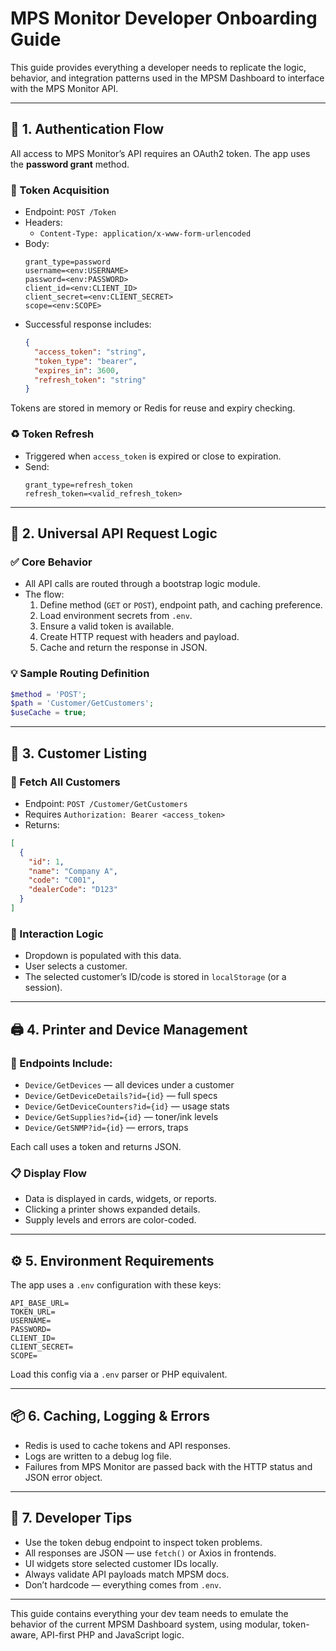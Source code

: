 
# MPS Monitor Developer Onboarding Guide

This guide provides everything a developer needs to replicate the logic, behavior, and integration patterns used in the MPSM Dashboard to interface with the MPS Monitor API.

---

## 🔐 1. Authentication Flow

All access to MPS Monitor’s API requires an OAuth2 token. The app uses the **password grant** method.

### 🔑 Token Acquisition
- Endpoint: `POST /Token`
- Headers:
  - `Content-Type: application/x-www-form-urlencoded`
- Body:
  ```
  grant_type=password
  username=<env:USERNAME>
  password=<env:PASSWORD>
  client_id=<env:CLIENT_ID>
  client_secret=<env:CLIENT_SECRET>
  scope=<env:SCOPE>
  ```
- Successful response includes:
  ```json
  {
    "access_token": "string",
    "token_type": "bearer",
    "expires_in": 3600,
    "refresh_token": "string"
  }
  ```

Tokens are stored in memory or Redis for reuse and expiry checking.

### ♻️ Token Refresh
- Triggered when `access_token` is expired or close to expiration.
- Send:
  ```
  grant_type=refresh_token
  refresh_token=<valid_refresh_token>
  ```

---

## 🧰 2. Universal API Request Logic

### ✅ Core Behavior
- All API calls are routed through a bootstrap logic module.
- The flow:
  1. Define method (`GET` or `POST`), endpoint path, and caching preference.
  2. Load environment secrets from `.env`.
  3. Ensure a valid token is available.
  4. Create HTTP request with headers and payload.
  5. Cache and return the response in JSON.

### 💡 Sample Routing Definition
```php
$method = 'POST';
$path = 'Customer/GetCustomers';
$useCache = true;
```

---

## 📇 3. Customer Listing

### 🔎 Fetch All Customers
- Endpoint: `POST /Customer/GetCustomers`
- Requires `Authorization: Bearer <access_token>`
- Returns:
```json
[
  {
    "id": 1,
    "name": "Company A",
    "code": "C001",
    "dealerCode": "D123"
  }
]
```

### 🔁 Interaction Logic
- Dropdown is populated with this data.
- User selects a customer.
- The selected customer’s ID/code is stored in `localStorage` (or a session).

---

## 🖨️ 4. Printer and Device Management

### 🔧 Endpoints Include:
- `Device/GetDevices` — all devices under a customer
- `Device/GetDeviceDetails?id={id}` — full specs
- `Device/GetDeviceCounters?id={id}` — usage stats
- `Device/GetSupplies?id={id}` — toner/ink levels
- `Device/GetSNMP?id={id}` — errors, traps

Each call uses a token and returns JSON.

### 📋 Display Flow
- Data is displayed in cards, widgets, or reports.
- Clicking a printer shows expanded details.
- Supply levels and errors are color-coded.

---

## ⚙️ 5. Environment Requirements

The app uses a `.env` configuration with these keys:

```
API_BASE_URL=
TOKEN_URL=
USERNAME=
PASSWORD=
CLIENT_ID=
CLIENT_SECRET=
SCOPE=
```

Load this config via a `.env` parser or PHP equivalent.

---

## 📦 6. Caching, Logging & Errors

- Redis is used to cache tokens and API responses.
- Logs are written to a debug log file.
- Failures from MPS Monitor are passed back with the HTTP status and JSON error object.

---

## 🧪 7. Developer Tips

- Use the token debug endpoint to inspect token problems.
- All responses are JSON — use `fetch()` or Axios in frontends.
- UI widgets store selected customer IDs locally.
- Always validate API payloads match MPSM docs.
- Don’t hardcode — everything comes from `.env`.

---

This guide contains everything your dev team needs to emulate the behavior of the current MPSM Dashboard system, using modular, token-aware, API-first PHP and JavaScript logic.

